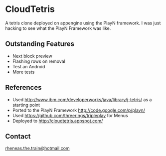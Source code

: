 CloudTetris
=====================================

A tetris clone deployed on appengine using the PlayN framework. I was just hacking to see what the PlayN Framework was like.

Outstanding Features
--------------------
- Next block preview
- Flashing rows on removal
- Test an Android
- More tests

References
----------
- Used http://www.ibm.com/developerworks/java/library/j-tetris/ as a starting point
- Ported to the PlayN Framework http://code.google.com/p/playn/
- Used https://github.com/threerings/tripleplay for Menus
- Deployed to http://cloudtetris.appspot.com/

Contact
-------
rheneas.the.train@hotmail.com